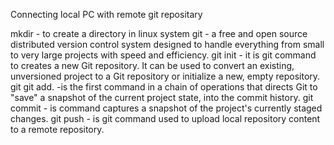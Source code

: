 Connecting local PC with remote git repositary

mkdir - to create a directory in linux system
git - a free and open source distributed version control system designed to handle everything from small to very large projects with speed and efficiency.
git init - it is git command to creates a new Git repository. It can be used to convert an existing, unversioned project to a Git repository or initialize a new, empty repository.
git
git add. -is the first command in a chain of operations that directs Git to "save" a snapshot of the current project state, into the commit history.
git commit - is command captures a snapshot of the project's currently staged changes.
git push - is git command used to upload local repository content to a remote repository.

